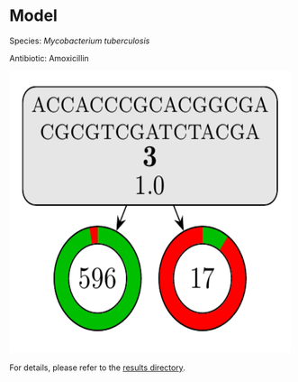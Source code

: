 
# Model

Species: *Mycobacterium tuberculosis*

Antibiotic: Amoxicillin

<a href="./model.pdf"><img src="./model.png" width=500 height=500 /></a>

For details, please refer to the [results directory](../../../../../results/cart_b/mycobacterium%20tuberculosis/amoxicillin/repeat_3/).

